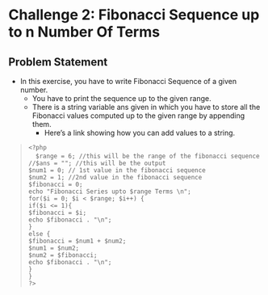 # Challenge 2: Fibonacci Sequence up to n Number Of Terms
## Problem Statement
- In this exercise, you have to write Fibonacci Sequence of a given number.
    - You have to print the sequence up to the given range.
    - There is a string variable ans given in which you have to store all the Fibonacci values computed up to the given range by appending them.
        - Here’s a link showing how you can add values to a string.

>`<?php`<br/>
>&emsp;`$range = 6; //this will be the range of the fibonacci sequence`<br/>
>&#09;`//$ans = ""; //this will be the output`<br/>
>&#09;`$num1 = 0; // 1st value in the fibonacci sequence`<br/>
>&#09;`$num2 = 1; //2nd value in the fibonacci sequence`<br/>
>&#09;`$fibonacci = 0;`<br/>
>&#09;`echo "Fibonacci Series upto $range Terms \n";`<br/>
>&#09;`for($i = 0; $i < $range; $i++) {`<br/>
>&#09;&#09;`if($i <= 1){`<br/>
>&#09;&#09;`$fibonacci = $i;`<br/>
>&#09;&#09;`echo $fibonacci . "\n";`<br/>
>&#09;&#09;`}`<br/>
>&#09;&#09;`else {`<br/>
>&#09;&#09;`$fibonacci = $num1 + $num2;`<br/>
>&#09;&#09;`$num1 = $num2;`<br/>
>&#09;&#09;`$num2 = $fibonacci;`<br/>
>&#09;&#09;`echo $fibonacci . "\n";`<br/>
>&#09;&#09;`}`<br/>
>&#09;`}`<br/>
>`?>`<br/>